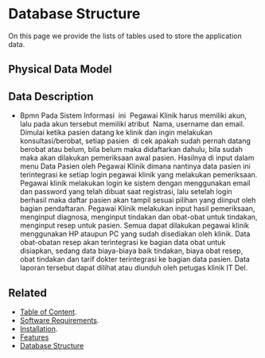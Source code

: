 # Database Structure

On this page we provide the lists of tables used to store the application data.

## Physical Data Model


## Data Description
- Bpmn 
  Pada Sistem Informasi  ini  Pegawai Klinik harus memiliki akun, lalu pada akun tersebut memiliki atribut  Nama, username dan email. Dimulai ketika pasien datang ke klinik dan ingin melakukan konsultasi/berobat, setiap pasien  di cek apakah sudah pernah datang berobat atau belum, bila belum maka didaftarkan dahulu, bila sudah maka akan dilakukan pemeriksaan awal pasien. Hasilnya di input dalam menu Data Pasien oleh Pegawai Klinik dimana nantinya data pasien ini terintegrasi ke setiap login pegawai klinik yang melakukan pemeriksaan. Pegawai klinik melakukan login ke sistem dengan menggunakan email dan password yang telah dibuat saat registrasi, lalu setelah login berhasil maka daftar pasien akan tampil sesuai pilihan yang diinput oleh bagian pendaftaran.
  Pegawai Klinik melakukan input hasil pemeriksaan, menginput diagnosa, menginput tindakan dan obat-obat untuk tindakan, menginput resep untuk pasien. Semua dapat dilakukan pegawai klinik menggunakan HP ataupun PC yang sudah disediakan oleh klinik. Data obat-obatan resep akan terintegrasi ke bagian data obat untuk disiapkan, sedang data biaya-biaya baik tindakan, biaya obat resep, obat tindakan dan tarif dokter terintegrasi ke bagian data pasien. Data laporan tersebut dapat dilihat atau diunduh oleh petugas klinik IT Del.


## Related

+ [Table of Content](README.md).
+ [Software Requirements](Software-Requirements.md).
+ [Installation](Installation.md).
+ [Features](Features.md)
+ [Database Structure](Database-Structure.md)
